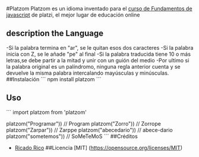 #Platzom
Platzom es un idioma inventado para el [curso de Fundamentos de javascript](http://platzi.com/js) de platzi, el mejor lugar de educación online
## description the Language
-Si la palabra termina en "ar", se le quitan esos dos caracteres
-Si la palabra inicia con Z, se le añade "pe" al final
-Si la palabra traducida tiene 10 o más letras,se debe partir a la mitad y unir con un guión del medio
-Por ultimo si la palabra original es un palíndromo,
ninguna regla anterior cuenta y se devuelve
la misma palabra intercalando mayúsculas y minúsculas.
##Instalación
´´´
npm install platzom
´´´
## Uso
´´´
import platzom from 'platzom'

platzom("Programar")) // Program
platzom("Zorro")) // Zorrope
platzom("Zarpar")) // Zarppe
platzom("abecedario")) // abece-dario
platzom("sometemos")) // SoMeTeMoS
´´´
##Créditos
- [Ricado Rico](http://www.google.com)
##Licencia
[MIT] (https://opensource.org/licenses/MIT)
